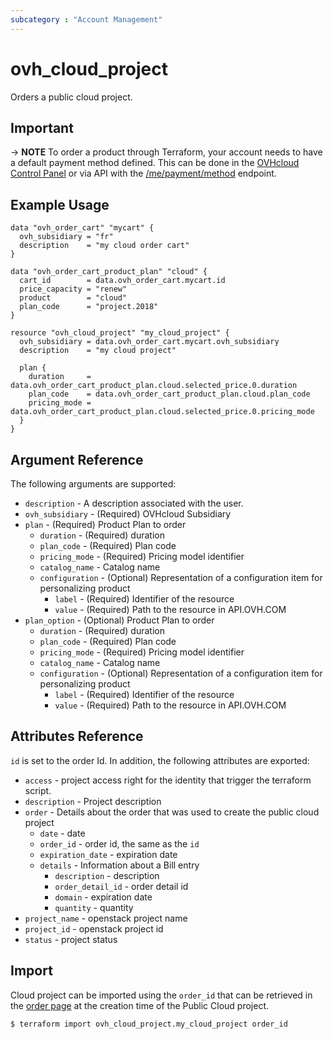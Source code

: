 ```yaml
---
subcategory : "Account Management"
---
```


# ovh_cloud_project

Orders a public cloud project.

## Important

-> __NOTE__ To order a product through Terraform, your account needs to have a default payment method defined. This can be done in the [OVHcloud Control Panel](https://www.ovh.com/manager/#/dedicated/billing/payment/method) or via API with the [/me/payment/method](https://api.ovh.com/console/#/me/payment/method~GET) endpoint.

## Example Usage

```hcl
data "ovh_order_cart" "mycart" {
  ovh_subsidiary = "fr"
  description    = "my cloud order cart"
}

data "ovh_order_cart_product_plan" "cloud" {
  cart_id        = data.ovh_order_cart.mycart.id
  price_capacity = "renew"
  product        = "cloud"
  plan_code      = "project.2018"
}

resource "ovh_cloud_project" "my_cloud_project" {
  ovh_subsidiary = data.ovh_order_cart.mycart.ovh_subsidiary
  description    = "my cloud project"

  plan {
    duration     = data.ovh_order_cart_product_plan.cloud.selected_price.0.duration
    plan_code    = data.ovh_order_cart_product_plan.cloud.plan_code
    pricing_mode = data.ovh_order_cart_product_plan.cloud.selected_price.0.pricing_mode
  }
}
```

## Argument Reference

The following arguments are supported:

* `description` - A description associated with the user.
* `ovh_subsidiary` - (Required) OVHcloud Subsidiary
* `plan` - (Required) Product Plan to order
  * `duration` - (Required) duration
  * `plan_code` - (Required) Plan code
  * `pricing_mode` - (Required) Pricing model identifier
  * `catalog_name` - Catalog name
  * `configuration` - (Optional) Representation of a configuration item for personalizing product
    * `label` - (Required) Identifier of the resource
    * `value` - (Required) Path to the resource in API.OVH.COM
* `plan_option` - (Optional) Product Plan to order
  * `duration` - (Required) duration
  * `plan_code` - (Required) Plan code
  * `pricing_mode` - (Required) Pricing model identifier
  * `catalog_name` - Catalog name
  * `configuration` - (Optional) Representation of a configuration item for personalizing product
    * `label` - (Required) Identifier of the resource
    * `value` - (Required) Path to the resource in API.OVH.COM


## Attributes Reference

`id` is set to the order Id. In addition, the following attributes are exported:

* `access` - project access right for the identity that trigger the terraform script.
* `description` - Project description
* `order` - Details about the order that was used to create the public cloud project
  * `date` - date
  * `order_id` - order id, the same as the `id`
  * `expiration_date` - expiration date
  * `details` - Information about a Bill entry
    * `description` - description
    * `order_detail_id` - order detail id
    * `domain` - expiration date
    * `quantity` - quantity
* `project_name` - openstack project name
* `project_id` - openstack project id
* `status` - project status

## Import
Cloud project can be imported using the `order_id` that can be retrieved in the [order page](https://www.ovh.com/manager/#/dedicated/billing/orders/orders) at the creation time of the Public Cloud project. 
```bash
$ terraform import ovh_cloud_project.my_cloud_project order_id
```

